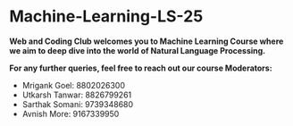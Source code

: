  # Machine-Learning-LS-25
**Web and Coding Club welcomes you to Machine Learning Course where we aim to deep dive into the world of Natural Language Processing.**

**For any further queries, feel free to reach out our course Moderators:**

* Mrigank Goel: 8802026300
* Utkarsh Tanwar: 8826799261
* Sarthak Somani: 9739348680
* Avnish More: 9167339950
